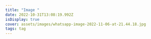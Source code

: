 ```yaml
---
title: "Image "
date: 2022-10-31T13:08:19.992Z
isDisplay: true
cover: assets/images/whatsapp-image-2022-11-06-at-21.44.18.jpg
tags: tag
---
```

